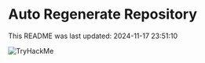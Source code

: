 # Auto Regenerate Repository

This README was last updated: 2024-11-17 23:51:10

 ![TryHackMe](https://tryhackme.com/badge/533634)